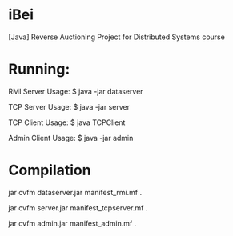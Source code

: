 # iBei
[Java] Reverse Auctioning Project for Distributed Systems course

# Running:

RMI Server 
Usage: $ java -jar dataserver <rmi host ip> <rmi host port>

TCP Server
Usage: $ java -jar server <localport> <RMI host ip> <RMI host port>

TCP Client
Usage: $ java TCPClient <TCP server ip> <TCP server port>

Admin Client
Usage: $ java -jar admin <RMI host ip> <RMI host port>

# Compilation

jar cvfm dataserver.jar manifest_rmi.mf .

jar cvfm server.jar manifest_tcpserver.mf .

jar cvfm admin.jar manifest_admin.mf .

